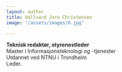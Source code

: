 ```yaml
---
layout: author
title: Hallvard Jore Christensen
image: "/assets/images/0.jpg"

---
```

**Teknisk redaktør, styrenestleder**  
Master i Informasjonsteknologi og -tjenester  
Utdannet ved NTNU i Trondheim  
Leder.